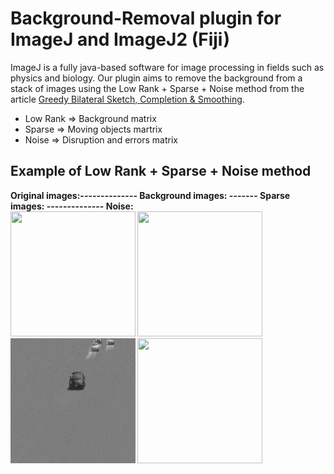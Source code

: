 # Background-Removal plugin for ImageJ and ImageJ2 (Fiji) 
ImageJ is a fully java-based software for image processing in fields such as physics and biology. Our plugin aims to remove the background from a stack of images using the Low Rank + Sparse + Noise method from the article [Greedy Bilateral Sketch, Completion & Smoothing](https://proceedings.mlr.press/v31/zhou13b.html).
* Low Rank => Background matrix
* Sparse => Moving objects martrix
* Noise => Disruption and errors matrix


## Example of Low Rank + Sparse + Noise method
<strong> Original images:-------------- Background images: ------- Sparse images: -------------- Noise: <strong>      
<img src="/samples/gifs/1-Original.gif" width="200" height="200"/>
<img src="/samples/gifs/2-Background.gif" width="200" height="200"/>
<img src="/samples/gifs/3-Sparse.gif" width="200" height="200"/>
<img src="/samples/gifs/4-Noise_1.gif" width="200" height="200"/>
